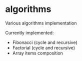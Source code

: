 # algorithms
Various algorithms implementation

Currently implemented:
- Fibonacci (cycle and recursive)
- Factorial (cycle and recursive)
- Array items composition
